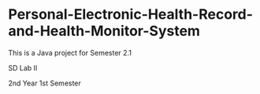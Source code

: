 # Personal-Electronic-Health-Record-and-Health-Monitor-System
This is a Java project for Semester 2.1

SD Lab II

2nd Year 1st Semester
